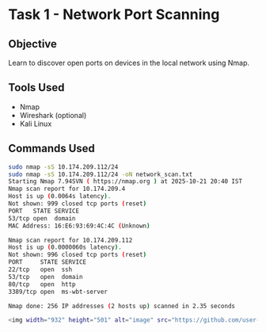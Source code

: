 # Task 1 - Network Port Scanning

## Objective
Learn to discover open ports on devices in the local network using Nmap.

## Tools Used
- Nmap
- Wireshark (optional)
- Kali Linux

## Commands Used
```bash
sudo nmap -sS 10.174.209.112/24
sudo nmap -sS 10.174.209.112/24 -oN network_scan.txt
Starting Nmap 7.94SVN ( https://nmap.org ) at 2025-10-21 20:40 IST
Nmap scan report for 10.174.209.4
Host is up (0.0064s latency).
Not shown: 999 closed tcp ports (reset)
PORT   STATE SERVICE
53/tcp open  domain
MAC Address: 16:E6:93:69:4C:4C (Unknown)

Nmap scan report for 10.174.209.112
Host is up (0.0000060s latency).
Not shown: 996 closed tcp ports (reset)
PORT     STATE SERVICE
22/tcp   open  ssh
53/tcp   open  domain
80/tcp   open  http
3389/tcp open  ms-wbt-server

Nmap done: 256 IP addresses (2 hosts up) scanned in 2.35 seconds

<img width="932" height="501" alt="image" src="https://github.com/user-attachments/assets/cb29dd8b-ea21-430f-907e-7edd76f015bf" />

